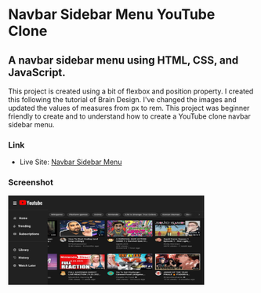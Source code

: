 <h1>Navbar Sidebar Menu YouTube Clone</h1>

<h2>A navbar sidebar menu using HTML, CSS, and JavaScript.</h2>

<p>This project is created using a bit of flexbox and position property. I created this following the tutorial of Brain Design. I've changed the images and updated the values of measures from px to rem. This project was beginner friendly to create and to understand how to create a YouTube clone navbar sidebar menu.</p>

### Link

- Live Site: [Navbar Sidebar Menu]()

### Screenshot

<img src="screenshot.png" width="400">
